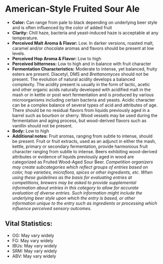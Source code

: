 # American-Style Fruited Sour Ale

- **Color:** Can range from pale to black depending on
underlying beer style and is often influenced by the color of added fruit
- **Clarity:** Chill haze, bacteria and yeast-induced haze is acceptable at any temperature.
- **Perceived Malt Aroma & Flavor:** Low. In darker versions, roasted malt, caramel and/or chocolate aromas and flavors should be present at low levels.
- **Perceived Hop Aroma & Flavor:** Low to high
- **Perceived bitterness:** Low to high and in balance with fruit character
- **Fermentation Characteristics:** Moderate to intense, yet balanced, fruity esters are present. Diacetyl, DMS and _Brettanomyces_ should not be present. The evolution of natural acidity develops a balanced complexity. The acidity present is usually in the form of lactic, acetic and other organic acids naturally developed with acidified malt in the mash or in kettle or post wort fermentation and is produced by various microorganisms including certain bacteria and yeasts. Acidic character can be a complex balance of several types of acid and attributes of age. There should be no residual flavors from liquids previously aged in a barrel such as bourbon or sherry. Wood vessels may be used during the fermentation and aging process, but wood-derived flavors such as vanillin should not be present.
- **Body:** Low to high
- **Additional notes:** Fruit aromas, ranging from subtle to intense, should be present. Fruit or fruit extracts, used as an adjunct in either the mash, kettle, primary or secondary fermentation, provide harmonious fruit character ranging from subtle to intense. Beers exhibiting wood-derived attributes or evidence of liquids previously aged in wood are categorized as Fruited Wood-Aged Sour Beer. _Competition organizers may create subcategories which reflect groups of entries based on color, hop varieties, microflora, spices or other ingredients, etc. When using these guidelines as the basis for evaluating entries at competitions, brewers may be asked to provide supplemental information about entries in this category to allow for accurate evaluation of diverse entries. Such information might include the underlying beer style upon which the entry is based, or other information unique to the entry such as ingredients or processing which influence perceived sensory outcomes._

## Vital Statistics:

- OG: May vary widely
- FG: May vary widely 
- IBUs: May vary widely
- SRM: May vary widely
- ABV: May vary widely
